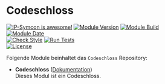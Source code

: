 # Codeschloss  

[![IP-Symcon is awesome!](https://img.shields.io/badge/IP--Symcon-5.5-blue.svg)](https://www.symcon.de)
[![Module Version](https://img.shields.io/badge/Module_Version-1.00-blue.svg)]()
[![Module Build](https://img.shields.io/badge/Module_Build-2-blue.svg)]()
[![Module Date](https://img.shields.io/badge/Module_Date-20210402-blue.svg)]()  
[![Check Style](https://github.com/ubittner/Codeschloss/workflows/Check%20Style/badge.svg)](https://github.com/ubittner/Codeschloss/actions)
[![Run Tests](https://github.com/ubittner/Codeschloss/workflows/Run%20Tests/badge.svg)](https://github.com/ubittner/Codeschloss/actions)  
[![License](https://img.shields.io/badge/License-CC%20BY--NC--SA%204.0-green.svg)](https://creativecommons.org/licenses/by-nc-sa/4.0/)

Folgende Module beinhaltet das `Codeschloss` Repository:

- __Codeschloss__ ([Dokumentation](Codeschloss))  
  Dieses Modul ist ein Codeschloss.
